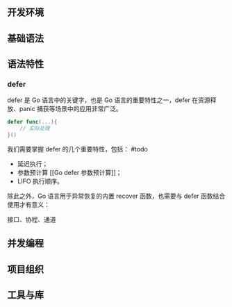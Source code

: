 ## 开发环境
## 基础语法
## 语法特性

### defer
defer 是 Go 语言中的关键字，也是 Go 语言的重要特性之一，defer 在资源释放、panic 捕获等场景中的应用非常广泛。

```go
defer func(...){
	// 实际处理
}()
```

我们需要掌握 defer 的几个重要特性，包括：
#todo
- 延迟执行；
- 参数预计算 [[Go defer 参数预计算]]；
- LIFO 执行顺序。

除此之外，Go 语言用于异常恢复的内置 recover 函数，也需要与 defer 函数结合使用才有意义：


接口、协程、通道


## 并发编程
## 项目组织
## 工具与库